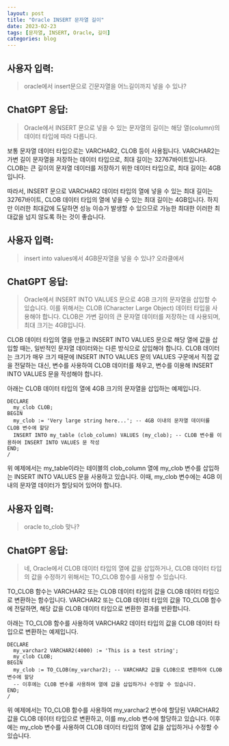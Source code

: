 ```yaml
---
layout: post
title: "Oracle INSERT 문자열 길이"
date: 2023-02-23
tags: [문자열, INSERT, Oracle, 길이]
categories: blog
---
```


## 사용자 입력:
> oracle에서 insert문으로 긴문자열을 어느길이까지 넣을 수 있나?

## ChatGPT 응답:
> Oracle에서 INSERT 문으로 넣을 수 있는 문자열의 길이는 해당 열(column)의 데이터 타입에 따라 다릅니다.

보통 문자열 데이터 타입으로는 VARCHAR2, CLOB 등이 사용됩니다. VARCHAR2는 가변 길이 문자열을 저장하는 데이터 타입으로, 최대 길이는 32767바이트입니다. CLOB는 큰 길이의 문자열 데이터를 저장하기 위한 데이터 타입으로, 최대 길이는 4GB입니다.

따라서, INSERT 문으로 VARCHAR2 데이터 타입의 열에 넣을 수 있는 최대 길이는 32767바이트, CLOB 데이터 타입의 열에 넣을 수 있는 최대 길이는 4GB입니다. 하지만 이러한 최대값에 도달하면 성능 이슈가 발생할 수 있으므로 가능한 최대한 이러한 최대값을 넘지 않도록 하는 것이 좋습니다.

## 사용자 입력:
> insert into values에서 4GB문자열을 넣을 수 있나? 오라클에서

## ChatGPT 응답:
> Oracle에서 INSERT INTO VALUES 문으로 4GB 크기의 문자열을 삽입할 수 있습니다. 이를 위해서는 CLOB (Character Large Object) 데이터 타입을 사용해야 합니다. CLOB은 가변 길이의 큰 문자열 데이터를 저장하는 데 사용되며, 최대 크기는 4GB입니다.

CLOB 데이터 타입의 열을 만들고 INSERT INTO VALUES 문으로 해당 열에 값을 삽입할 때는, 일반적인 문자열 데이터와는 다른 방식으로 삽입해야 합니다. CLOB 데이터는 크기가 매우 크기 때문에 INSERT INTO VALUES 문의 VALUES 구문에서 직접 값을 전달하는 대신, 변수를 사용하여 CLOB 데이터를 채우고, 변수를 이용해 INSERT INTO VALUES 문을 작성해야 합니다.

아래는 CLOB 데이터 타입의 열에 4GB 크기의 문자열을 삽입하는 예제입니다.

```
DECLARE
  my_clob CLOB;
BEGIN
  my_clob := 'Very large string here...'; -- 4GB 이내의 문자열 데이터를 CLOB 변수에 할당
  INSERT INTO my_table (clob_column) VALUES (my_clob); -- CLOB 변수를 이용하여 INSERT INTO VALUES 문 작성
END;
/
``` 

위 예제에서는 my_table이라는 테이블의 clob_column 열에 my_clob 변수를 삽입하는 INSERT INTO VALUES 문을 사용하고 있습니다. 이때, my_clob 변수에는 4GB 이내의 문자열 데이터가 할당되어 있어야 합니다.

## 사용자 입력:
> oracle to_clob 맞나?

## ChatGPT 응답:
> 네, Oracle에서 CLOB 데이터 타입의 열에 값을 삽입하거나, CLOB 데이터 타입의 값을 수정하기 위해서는 TO_CLOB 함수를 사용할 수 있습니다.

TO_CLOB 함수는 VARCHAR2 또는 CLOB 데이터 타입의 값을 CLOB 데이터 타입으로 변환하는 함수입니다. VARCHAR2 또는 CLOB 데이터 타입의 값을 TO_CLOB 함수에 전달하면, 해당 값을 CLOB 데이터 타입으로 변환한 결과를 반환합니다.

아래는 TO_CLOB 함수를 사용하여 VARCHAR2 데이터 타입의 값을 CLOB 데이터 타입으로 변환하는 예제입니다.

```
DECLARE
  my_varchar2 VARCHAR2(4000) := 'This is a test string';
  my_clob CLOB;
BEGIN
  my_clob := TO_CLOB(my_varchar2); -- VARCHAR2 값을 CLOB으로 변환하여 CLOB 변수에 할당
  -- 이후에는 CLOB 변수를 사용하여 열에 값을 삽입하거나 수정할 수 있습니다.
END;
/
```

위 예제에서는 TO_CLOB 함수를 사용하여 my_varchar2 변수에 할당된 VARCHAR2 값을 CLOB 데이터 타입으로 변환하고, 이를 my_clob 변수에 할당하고 있습니다. 이후에는 my_clob 변수를 사용하여 CLOB 데이터 타입의 열에 값을 삽입하거나 수정할 수 있습니다.

